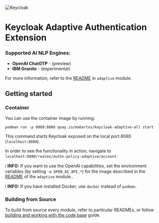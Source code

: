![Keycloak](docs/img/keycloak-adaptive-colored.png)

# Keycloak Adaptive Authentication Extension

### Supported AI NLP Engines:

- **OpenAI ChatGTP** - (preview)
- **IBM Granite** - (experimental)

For more information, refer to the [README](adaptive/README.md) in `adaptive` module.

## Getting started

### Container

You can use the container image by running:

    podman run -p 8080:8080 quay.io/mabartos/keycloak-adaptive-all start

This command starts Keycloak exposed on the local port 8080 (`localhost:8080`).

In order to see the functionality in action, navigate to `localhost:8080/realms/authn-policy-adaptive/account`.

ℹ️ **INFO:** If you want to use the OpenAI capabilities, set the environment variables (by setting `-e OPEN_AI_API_*`) for the image described in the [README](adaptive/README.md#integration-with-openai) of the `adaptive` module..

ℹ️ **INFO:** If you have installed Docker, use `docker` instead of `podman`.

### Building from Source

To build from source every module, refer to particular READMEs, or follow [building and working with the code base](docs/building-source.md) guide.